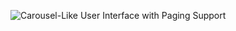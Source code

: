
![Carousel-Like User Interface with Paging Support](https://user-images.githubusercontent.com/107209053/179700298-6930b085-f5a5-4fec-8e54-e1d1038f3749.png)
